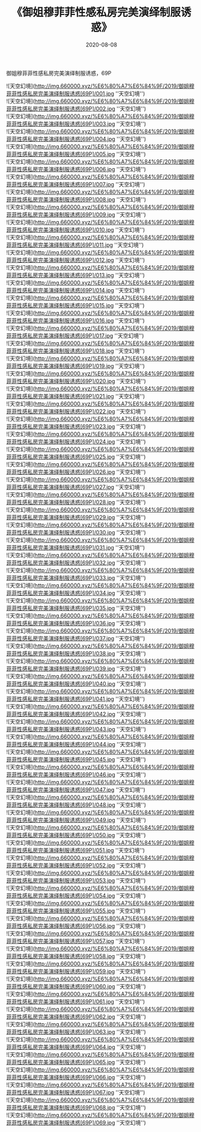 ﻿---
layout: post
title:  《御姐穆菲菲性感私房完美演绎制服诱惑》
date:   2020-08-08
img: http://img.660000.xyz/%E6%80%A7%E6%84%9F/2019/御姐穆菲菲性感私房完美演绎制服诱惑[69P]/000.jpg
categories: [美女, 性感, 泳衣]
---

御姐穆菲菲性感私房完美演绎制服诱惑，69P

![天空幻境](http://img.660000.xyz/%E6%80%A7%E6%84%9F/2019/御姐穆菲菲性感私房完美演绎制服诱惑[69P]/001.jpg ''天空幻境'') <br>
![天空幻境](http://img.660000.xyz/%E6%80%A7%E6%84%9F/2019/御姐穆菲菲性感私房完美演绎制服诱惑[69P]/002.jpg ''天空幻境'') <br>
![天空幻境](http://img.660000.xyz/%E6%80%A7%E6%84%9F/2019/御姐穆菲菲性感私房完美演绎制服诱惑[69P]/003.jpg ''天空幻境'') <br>
![天空幻境](http://img.660000.xyz/%E6%80%A7%E6%84%9F/2019/御姐穆菲菲性感私房完美演绎制服诱惑[69P]/004.jpg ''天空幻境'') <br>
![天空幻境](http://img.660000.xyz/%E6%80%A7%E6%84%9F/2019/御姐穆菲菲性感私房完美演绎制服诱惑[69P]/005.jpg ''天空幻境'') <br>
![天空幻境](http://img.660000.xyz/%E6%80%A7%E6%84%9F/2019/御姐穆菲菲性感私房完美演绎制服诱惑[69P]/006.jpg ''天空幻境'') <br>
![天空幻境](http://img.660000.xyz/%E6%80%A7%E6%84%9F/2019/御姐穆菲菲性感私房完美演绎制服诱惑[69P]/007.jpg ''天空幻境'') <br>
![天空幻境](http://img.660000.xyz/%E6%80%A7%E6%84%9F/2019/御姐穆菲菲性感私房完美演绎制服诱惑[69P]/008.jpg ''天空幻境'') <br>
![天空幻境](http://img.660000.xyz/%E6%80%A7%E6%84%9F/2019/御姐穆菲菲性感私房完美演绎制服诱惑[69P]/009.jpg ''天空幻境'') <br>
![天空幻境](http://img.660000.xyz/%E6%80%A7%E6%84%9F/2019/御姐穆菲菲性感私房完美演绎制服诱惑[69P]/010.jpg ''天空幻境'') <br>
![天空幻境](http://img.660000.xyz/%E6%80%A7%E6%84%9F/2019/御姐穆菲菲性感私房完美演绎制服诱惑[69P]/011.jpg ''天空幻境'') <br>
![天空幻境](http://img.660000.xyz/%E6%80%A7%E6%84%9F/2019/御姐穆菲菲性感私房完美演绎制服诱惑[69P]/012.jpg ''天空幻境'') <br>
![天空幻境](http://img.660000.xyz/%E6%80%A7%E6%84%9F/2019/御姐穆菲菲性感私房完美演绎制服诱惑[69P]/013.jpg ''天空幻境'') <br>
![天空幻境](http://img.660000.xyz/%E6%80%A7%E6%84%9F/2019/御姐穆菲菲性感私房完美演绎制服诱惑[69P]/014.jpg ''天空幻境'') <br>
![天空幻境](http://img.660000.xyz/%E6%80%A7%E6%84%9F/2019/御姐穆菲菲性感私房完美演绎制服诱惑[69P]/015.jpg ''天空幻境'') <br>
![天空幻境](http://img.660000.xyz/%E6%80%A7%E6%84%9F/2019/御姐穆菲菲性感私房完美演绎制服诱惑[69P]/016.jpg ''天空幻境'') <br>
![天空幻境](http://img.660000.xyz/%E6%80%A7%E6%84%9F/2019/御姐穆菲菲性感私房完美演绎制服诱惑[69P]/017.jpg ''天空幻境'') <br>
![天空幻境](http://img.660000.xyz/%E6%80%A7%E6%84%9F/2019/御姐穆菲菲性感私房完美演绎制服诱惑[69P]/018.jpg ''天空幻境'') <br>
![天空幻境](http://img.660000.xyz/%E6%80%A7%E6%84%9F/2019/御姐穆菲菲性感私房完美演绎制服诱惑[69P]/019.jpg ''天空幻境'') <br>
![天空幻境](http://img.660000.xyz/%E6%80%A7%E6%84%9F/2019/御姐穆菲菲性感私房完美演绎制服诱惑[69P]/020.jpg ''天空幻境'') <br>
![天空幻境](http://img.660000.xyz/%E6%80%A7%E6%84%9F/2019/御姐穆菲菲性感私房完美演绎制服诱惑[69P]/021.jpg ''天空幻境'') <br>
![天空幻境](http://img.660000.xyz/%E6%80%A7%E6%84%9F/2019/御姐穆菲菲性感私房完美演绎制服诱惑[69P]/022.jpg ''天空幻境'') <br>
![天空幻境](http://img.660000.xyz/%E6%80%A7%E6%84%9F/2019/御姐穆菲菲性感私房完美演绎制服诱惑[69P]/023.jpg ''天空幻境'') <br>
![天空幻境](http://img.660000.xyz/%E6%80%A7%E6%84%9F/2019/御姐穆菲菲性感私房完美演绎制服诱惑[69P]/024.jpg ''天空幻境'') <br>
![天空幻境](http://img.660000.xyz/%E6%80%A7%E6%84%9F/2019/御姐穆菲菲性感私房完美演绎制服诱惑[69P]/025.jpg ''天空幻境'') <br>
![天空幻境](http://img.660000.xyz/%E6%80%A7%E6%84%9F/2019/御姐穆菲菲性感私房完美演绎制服诱惑[69P]/026.jpg ''天空幻境'') <br>
![天空幻境](http://img.660000.xyz/%E6%80%A7%E6%84%9F/2019/御姐穆菲菲性感私房完美演绎制服诱惑[69P]/027.jpg ''天空幻境'') <br>
![天空幻境](http://img.660000.xyz/%E6%80%A7%E6%84%9F/2019/御姐穆菲菲性感私房完美演绎制服诱惑[69P]/028.jpg ''天空幻境'') <br>
![天空幻境](http://img.660000.xyz/%E6%80%A7%E6%84%9F/2019/御姐穆菲菲性感私房完美演绎制服诱惑[69P]/029.jpg ''天空幻境'') <br>
![天空幻境](http://img.660000.xyz/%E6%80%A7%E6%84%9F/2019/御姐穆菲菲性感私房完美演绎制服诱惑[69P]/030.jpg ''天空幻境'') <br>
![天空幻境](http://img.660000.xyz/%E6%80%A7%E6%84%9F/2019/御姐穆菲菲性感私房完美演绎制服诱惑[69P]/031.jpg ''天空幻境'') <br>
![天空幻境](http://img.660000.xyz/%E6%80%A7%E6%84%9F/2019/御姐穆菲菲性感私房完美演绎制服诱惑[69P]/032.jpg ''天空幻境'') <br>
![天空幻境](http://img.660000.xyz/%E6%80%A7%E6%84%9F/2019/御姐穆菲菲性感私房完美演绎制服诱惑[69P]/033.jpg ''天空幻境'') <br>
![天空幻境](http://img.660000.xyz/%E6%80%A7%E6%84%9F/2019/御姐穆菲菲性感私房完美演绎制服诱惑[69P]/034.jpg ''天空幻境'') <br>
![天空幻境](http://img.660000.xyz/%E6%80%A7%E6%84%9F/2019/御姐穆菲菲性感私房完美演绎制服诱惑[69P]/035.jpg ''天空幻境'') <br>
![天空幻境](http://img.660000.xyz/%E6%80%A7%E6%84%9F/2019/御姐穆菲菲性感私房完美演绎制服诱惑[69P]/036.jpg ''天空幻境'') <br>
![天空幻境](http://img.660000.xyz/%E6%80%A7%E6%84%9F/2019/御姐穆菲菲性感私房完美演绎制服诱惑[69P]/037.jpg ''天空幻境'') <br>
![天空幻境](http://img.660000.xyz/%E6%80%A7%E6%84%9F/2019/御姐穆菲菲性感私房完美演绎制服诱惑[69P]/038.jpg ''天空幻境'') <br>
![天空幻境](http://img.660000.xyz/%E6%80%A7%E6%84%9F/2019/御姐穆菲菲性感私房完美演绎制服诱惑[69P]/039.jpg ''天空幻境'') <br>
![天空幻境](http://img.660000.xyz/%E6%80%A7%E6%84%9F/2019/御姐穆菲菲性感私房完美演绎制服诱惑[69P]/040.jpg ''天空幻境'') <br>
![天空幻境](http://img.660000.xyz/%E6%80%A7%E6%84%9F/2019/御姐穆菲菲性感私房完美演绎制服诱惑[69P]/041.jpg ''天空幻境'') <br>
![天空幻境](http://img.660000.xyz/%E6%80%A7%E6%84%9F/2019/御姐穆菲菲性感私房完美演绎制服诱惑[69P]/042.jpg ''天空幻境'') <br>
![天空幻境](http://img.660000.xyz/%E6%80%A7%E6%84%9F/2019/御姐穆菲菲性感私房完美演绎制服诱惑[69P]/043.jpg ''天空幻境'') <br>
![天空幻境](http://img.660000.xyz/%E6%80%A7%E6%84%9F/2019/御姐穆菲菲性感私房完美演绎制服诱惑[69P]/044.jpg ''天空幻境'') <br>
![天空幻境](http://img.660000.xyz/%E6%80%A7%E6%84%9F/2019/御姐穆菲菲性感私房完美演绎制服诱惑[69P]/045.jpg ''天空幻境'') <br>
![天空幻境](http://img.660000.xyz/%E6%80%A7%E6%84%9F/2019/御姐穆菲菲性感私房完美演绎制服诱惑[69P]/046.jpg ''天空幻境'') <br>
![天空幻境](http://img.660000.xyz/%E6%80%A7%E6%84%9F/2019/御姐穆菲菲性感私房完美演绎制服诱惑[69P]/047.jpg ''天空幻境'') <br>
![天空幻境](http://img.660000.xyz/%E6%80%A7%E6%84%9F/2019/御姐穆菲菲性感私房完美演绎制服诱惑[69P]/048.jpg ''天空幻境'') <br>
![天空幻境](http://img.660000.xyz/%E6%80%A7%E6%84%9F/2019/御姐穆菲菲性感私房完美演绎制服诱惑[69P]/049.jpg ''天空幻境'') <br>
![天空幻境](http://img.660000.xyz/%E6%80%A7%E6%84%9F/2019/御姐穆菲菲性感私房完美演绎制服诱惑[69P]/050.jpg ''天空幻境'') <br>
![天空幻境](http://img.660000.xyz/%E6%80%A7%E6%84%9F/2019/御姐穆菲菲性感私房完美演绎制服诱惑[69P]/051.jpg ''天空幻境'') <br>
![天空幻境](http://img.660000.xyz/%E6%80%A7%E6%84%9F/2019/御姐穆菲菲性感私房完美演绎制服诱惑[69P]/052.jpg ''天空幻境'') <br>
![天空幻境](http://img.660000.xyz/%E6%80%A7%E6%84%9F/2019/御姐穆菲菲性感私房完美演绎制服诱惑[69P]/053.jpg ''天空幻境'') <br>
![天空幻境](http://img.660000.xyz/%E6%80%A7%E6%84%9F/2019/御姐穆菲菲性感私房完美演绎制服诱惑[69P]/054.jpg ''天空幻境'') <br>
![天空幻境](http://img.660000.xyz/%E6%80%A7%E6%84%9F/2019/御姐穆菲菲性感私房完美演绎制服诱惑[69P]/055.jpg ''天空幻境'') <br>
![天空幻境](http://img.660000.xyz/%E6%80%A7%E6%84%9F/2019/御姐穆菲菲性感私房完美演绎制服诱惑[69P]/056.jpg ''天空幻境'') <br>
![天空幻境](http://img.660000.xyz/%E6%80%A7%E6%84%9F/2019/御姐穆菲菲性感私房完美演绎制服诱惑[69P]/057.jpg ''天空幻境'') <br>
![天空幻境](http://img.660000.xyz/%E6%80%A7%E6%84%9F/2019/御姐穆菲菲性感私房完美演绎制服诱惑[69P]/058.jpg ''天空幻境'') <br>
![天空幻境](http://img.660000.xyz/%E6%80%A7%E6%84%9F/2019/御姐穆菲菲性感私房完美演绎制服诱惑[69P]/059.jpg ''天空幻境'') <br>
![天空幻境](http://img.660000.xyz/%E6%80%A7%E6%84%9F/2019/御姐穆菲菲性感私房完美演绎制服诱惑[69P]/060.jpg ''天空幻境'') <br>
![天空幻境](http://img.660000.xyz/%E6%80%A7%E6%84%9F/2019/御姐穆菲菲性感私房完美演绎制服诱惑[69P]/061.jpg ''天空幻境'') <br>
![天空幻境](http://img.660000.xyz/%E6%80%A7%E6%84%9F/2019/御姐穆菲菲性感私房完美演绎制服诱惑[69P]/062.jpg ''天空幻境'') <br>
![天空幻境](http://img.660000.xyz/%E6%80%A7%E6%84%9F/2019/御姐穆菲菲性感私房完美演绎制服诱惑[69P]/063.jpg ''天空幻境'') <br>
![天空幻境](http://img.660000.xyz/%E6%80%A7%E6%84%9F/2019/御姐穆菲菲性感私房完美演绎制服诱惑[69P]/064.jpg ''天空幻境'') <br>
![天空幻境](http://img.660000.xyz/%E6%80%A7%E6%84%9F/2019/御姐穆菲菲性感私房完美演绎制服诱惑[69P]/065.jpg ''天空幻境'') <br>
![天空幻境](http://img.660000.xyz/%E6%80%A7%E6%84%9F/2019/御姐穆菲菲性感私房完美演绎制服诱惑[69P]/066.jpg ''天空幻境'') <br>
![天空幻境](http://img.660000.xyz/%E6%80%A7%E6%84%9F/2019/御姐穆菲菲性感私房完美演绎制服诱惑[69P]/067.jpg ''天空幻境'') <br>
![天空幻境](http://img.660000.xyz/%E6%80%A7%E6%84%9F/2019/御姐穆菲菲性感私房完美演绎制服诱惑[69P]/068.jpg ''天空幻境'') <br>
![天空幻境](http://img.660000.xyz/%E6%80%A7%E6%84%9F/2019/御姐穆菲菲性感私房完美演绎制服诱惑[69P]/069.jpg ''天空幻境'') <br>
